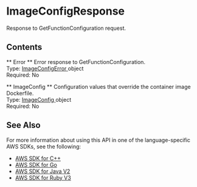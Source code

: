 # ImageConfigResponse<a name="API_ImageConfigResponse"></a>

Response to GetFunctionConfiguration request\.

## Contents<a name="API_ImageConfigResponse_Contents"></a>

 ** Error **   <a name="SSS-Type-ImageConfigResponse-Error"></a>
Error response to GetFunctionConfiguration\.  
Type: [ ImageConfigError ](API_ImageConfigError.md) object  
Required: No

 ** ImageConfig **   <a name="SSS-Type-ImageConfigResponse-ImageConfig"></a>
Configuration values that override the container image Dockerfile\.  
Type: [ ImageConfig ](API_ImageConfig.md) object  
Required: No

## See Also<a name="API_ImageConfigResponse_SeeAlso"></a>

For more information about using this API in one of the language\-specific AWS SDKs, see the following:
+  [ AWS SDK for C\+\+](https://docs.aws.amazon.com/goto/SdkForCpp/lambda-2015-03-31/ImageConfigResponse) 
+  [ AWS SDK for Go](https://docs.aws.amazon.com/goto/SdkForGoV1/lambda-2015-03-31/ImageConfigResponse) 
+  [ AWS SDK for Java V2](https://docs.aws.amazon.com/goto/SdkForJavaV2/lambda-2015-03-31/ImageConfigResponse) 
+  [ AWS SDK for Ruby V3](https://docs.aws.amazon.com/goto/SdkForRubyV3/lambda-2015-03-31/ImageConfigResponse) 